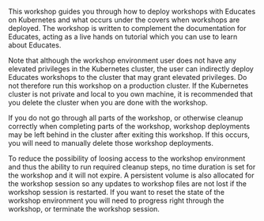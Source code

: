 This workshop guides you through how to deploy workshops with Educates on Kubernetes and what occurs under the covers when workshops are deployed. The workshop is written to complement the documentation for Educates, acting as a live hands on tutorial which you can use to learn about Educates.

Note that although the workshop environment user does not have any elevated privileges in the Kubernetes cluster, the user can indirectly deploy Educates workshops to the cluster that may grant elevated privileges. Do not therefore run this workshop on a production cluster. If the Kubernetes cluster is not private and local to you own machine, it is recommended that you delete the cluster when you are done with the workshop.

If you do not go through all parts of the workshop, or otherwise cleanup correctly when completing parts of the workshop, workshop deployments may be left behind in the cluster after exiting this workshop. If this occurs, you will need to manually delete those workshop deployments.

To reduce the possibility of loosing access to the workshop environment and thus the ability to run required cleanup steps, no time duration is set for the workshop and it will not expire. A persistent volume is also allocated for the workshop session so any updates to workshop files are not lost if the workshop session is restarted. If you want to reset the state of the workshop environment you will need to progress right through the workshop, or terminate the workshop session.
